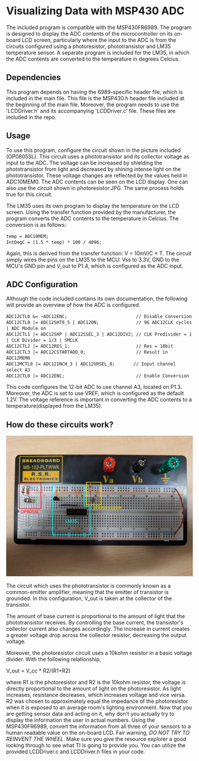 # Visualizing Data with MSP430 ADC
The included program is compatible with the MSP430FR6989. The program is designed to display the ADC contents of the microcontroller on its on-board LCD screen, particularly where the input to the ADC is from the circuits configured using a photoresistor, phototransistor and LM35 temperature sensor. A separate program is included for the LM35, in which the ADC contents are converted to the temperature in degrees Celcius.

## Dependencies
This program depends on having the 6989-specific header file, which is included in the main file. This file is the MSP430.h header file included at the beginning of the main file. Moreover, the program needs to use the 'LCDDriver.h' and its accompanying 'LCDDriver.c' file. These files are included in the repo.

## Usage
To use this program, configure the circuit shown in the picture included (OP0805SL). This circuit uses a phototransistor and its collector voltage as input to the ADC. The voltage can be increased by shielding the phototransistor from light and decreased by shining intense light on the phototransistor. These voltage changes are reflected by the values held in ADC10MEM0. The ADC contents can be seen on the LCD display. One can also use the circuit shown in photoresistor.JPG. The same process holds true for this circuit.

The LM35 uses its own program to display the temperature on the LCD screen. Using the transfer function provided by the manufacturer, the program converts the ADC contents to the temperature in Celcius. The conversion is as follows: 

	temp = ADC10MEM;
    IntDegC = (1.5 * temp) * 100 / 4096;
	
Again, this is derived from the transfer function: V = 10mV/C * T. The circuit simply wires the pins on the LM35 to the MCU: Vss to 3.3V, GND to the MCU's GND pin and V_out to P1.4, which is configured as the ADC input.

## ADC Configuration
Although the code included contains its own documentation, the following will provide an overview of how the ADC is configured.

	ADC12CTL0 &= ~ADC12ENC;                          // Disable Conversion
    ADC12CTL0 |= ADC12SHT0_5 | ADC12ON;              // 96 ADC12CLK cycles | ADC Module on
    ADC12CTL1 |= ADC12SHP | ADC12SSEL_3 | ADC12DIV2; // CLK Predivider = 1 | CLK Divider = 1/3 | SMCLK
    ADC12CTL2 |= ADC12RES_1;                         // Res = 10bit
    ADC12CTL3 |= ADC12CSTARTADD_0;                   // Result in ADC12MEM0
    ADC12MCTL0 |= ADC12INCH_3 | ADC12VRSEL_0;       // Input channel select A3
    ADC12CTL0 |= ADC12ENC;                           // Enable Conversion

This code configures the 12-bit ADC to use channel A3, located on P1.3. Moreover, the ADC is set to use VREF, which is configured as the default 1.2V. The voltage reference is important in converting the ADC contents to a temperature(displayed from the LM35).

## How do these circuits work?
![Circuits](https://github.com/RU09342/lab-5-sensing-the-world-around-you-glenn-dawson/blob/master/Sensors%20and%20Signal%20Conditioning/circuits.jpg)

The circuit which uses the phototransistor is commonly known as a common-emitter amplifier, meaning that the emitter of transistor is grounded. In this configuration, V_out is taken at the collector of the transistor.

The amount of base current is proportional to the amount of light that the phototransistor receives. By controlling the base current, the transistor's collector current also changes accordingly. The increase in current creates a greater voltage drop across the collector resistor, decreasing the output voltage.

Moreover, the photoresistor circuit uses a 10kohm resistor in a basic voltage divider. With the following relationship, 

V_out = V_cc * R2/(R1+R2)

where R1 is the photoresistor and R2 is the 10kohm resistor, the voltage is directly proportional to the amount of light on the photoresistor. As light increases, resistance decreases, which increases voltage and vice versa. R2 was chosen to approximately equal the impedance of the photoresistor when it is exposed to an average room's lighting environment.
Now that you are getting sensor data and acting on it, why don't you actually try to display the information the user in actual numbers. Using the MSP430FR6989, convert the information from all three of your sensors to a human readable value on the on-board LCD. Fair warning, *DO NOT TRY TO REINVENT THE WHEEL*. Make sure you give the resource explorer a good looking through to see what TI is going to provide you. You can utilize the provided LCDDriver.c and LCDDriver.h files in your code.
